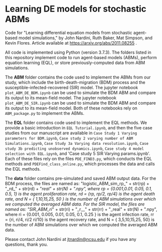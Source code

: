 # Learning DE models for stochastic ABMs
 Code for "Learning differential equation models from stochastic agent-based model simulations," by John Nardini, Ruth Baker, Mat Simpson, and Kevin Flores. Article available at https://arxiv.org/abs/2011.08255 .
 
 All code is implemented using Python (version 3.7.3). The folders listed in this repository implement code to run agent-based models (ABMs), perform equation learning (EQL), or store previously-computed data from ABM simulations.
 
 The **ABM** folder contains the code used to implement the ABMs from our study, which include the birth-death-migration (BDM) process and the susceptible-infected-recovered (SIR) model.  The jupyter notebook `plot_ABM_DE_BDM.ipynb` can be used to simulate the BDM ABM and compare its output to its mean-field model. The jupyter notebook `plot_ABM_DE_SIR.ipynb` can be used to simulate the BDM ABM and compare its output to its mean-field model. Both of these notebooks rely on `ABM_package.py` to implement the ABMs.
 
The **EQL** folder contains code used to implement the EQL methods. We provide a basic introduction in  `EQL Tutorial.ipynb`, and then the five case studies from our manuscript are available in `Case Study 1 Varying parameters for BDM.ipynb`, `Case study 2 varying number of ABM Simulations.ipynb`, `Case Study 3a Varying data resolution.ipynb`, `Case study 3b predicting unobserved dynamics.ipynb`, `Case study 4 model selection with EQL.ipynb`, and 'Case study 5 SIR Varying params.ipynb'. Each of these files rely on the files `PDE_FIND3.py`, which conducts the EQL methods and `PDEFind_class_online.py`, which processes the data and calls the EQL methods.
 
 The **data** folder contains pre-simulated and saved ABM output data. For the BDM process, the files are named as: "logistic_ABM_sim_rp_" + str(rp) + "\_rd\_" + str(rd) + "_real" + str(N) + ".npy", where rp = {0.001,0.01, 0.05, 0.1, 0.5, 1} is the agent proliferation rate, rd = {rp, rp/2, rp/4} is the agent death rate, and N = { 1,10,15,25, 50 } is the number of ABM simulations over which we computed the averaged ABM data. For the SIR model, the files are named as: "SIR_ABM_ri_" + str(ri) + "\_r\__" + str(rr) + "_real" + str(N) + ".npy", where ri = {0.001, 0.005, 0.01, 0.05, 0.1, 0.25 } is the agent infection rate, rr = {ri, ri/4, ri/2 ri/10} is the agent recovery rate, and N = { 3,5,10,15,25, 50} is the number of ABM simulations over which we computed the averaged ABM data.
 
 Please contact John Nardini at jtnardin@ncsu.edu if you have any questions, thank you.

